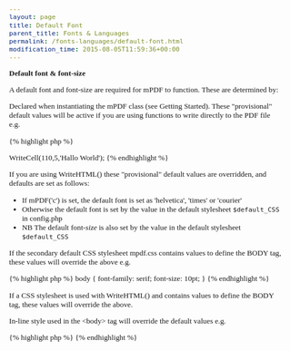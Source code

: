 ```yaml
---
layout: page
title: Default Font
parent_title: Fonts & Languages
permalink: /fonts-languages/default-font.html
modification_time: 2015-08-05T11:59:36+00:00
---
```


<p><b>Default font &amp; font-size</b></p>
<p>A default font and font-size are required for mPDF to function. These are determined by:</p>
<p>Declared when instantiating the mPDF class (see Getting Started). These "provisional" default values will be active if you are using functions to write directly to the PDF file e.g.</p>

{% highlight php %}
<?php

$mpdf=new mPDF('','A4',9,'dejavusans');

$mpdf->WriteCell(110,5,'Hallo World');
{% endhighlight %}

<p>If you are using WriteHTML() these "provisional" default values are overridden, and defaults are set as follows:</p>
<ul>
<li>If mPDF('c') is set, the default font is set as 'helvetica', 'times' or 'courier'</li>
<li>Otherwise the default font is set by the value in the default stylesheet <code>$default_CSS</code> in <span class="filename">config.php</span> </li>
<li>NB The default font-<i>size</i> is also set by the value in the default stylesheet <code>$default_CSS</code></li>
</ul>

<p>If the secondary default CSS stylesheet <span class="filename">mpdf.css</span> contains values to define the BODY tag, these values will override the above e.g.</p>

{% highlight php %}
body { font-family: serif; font-size: 10pt; }
{% endhighlight %}

<p>If a CSS stylesheet is used with WriteHTML() and contains values to define the BODY tag, these values will override the above.</p>
<p>In-line style used in the &lt;body&gt; tag will override the default values e.g.</p>

{% highlight php %}
<body style="font-family: serif; font-size: 10pt;">
{% endhighlight %}

